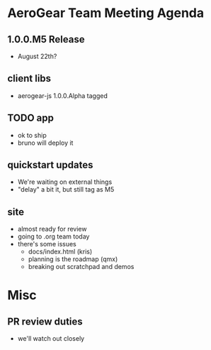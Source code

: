 AeroGear Team Meeting Agenda
============================


1.0.0.M5 Release
-----------------

* August 22th?


## client libs

* aerogear-js 1.0.0.Alpha tagged


## TODO app

* ok to ship
* bruno will deploy it

## quickstart updates

* We're waiting on external things
* "delay" a bit it, but still  tag as M5


## site

* almost ready for review
* going to .org team today
* there's some issues
  * docs/index.html (kris)
  * planning is the roadmap (qmx)
  * breaking out scratchpad and demos

Misc
====

## PR review duties

* we'll watch out closely





